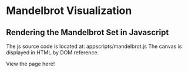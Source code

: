 # Mandelbrot Visualization
Rendering the Mandelbrot Set in Javascript
----
The js source code is located at: appscripts/mandelbrot.js
The canvas is displayed in HTML by DOM reference.

View the page here!
